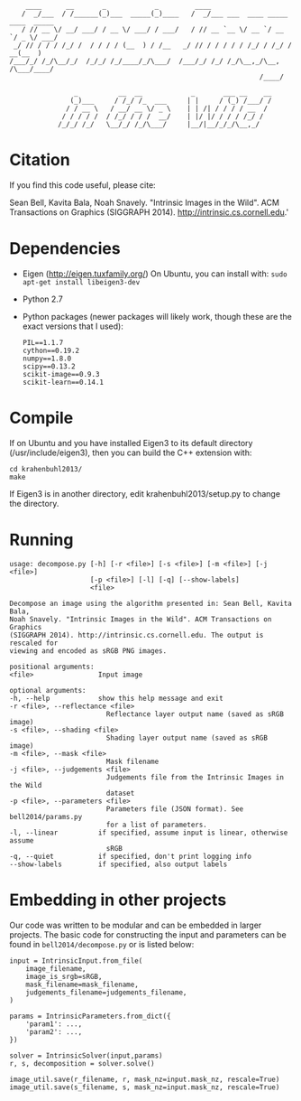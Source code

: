 
        ____      __       _            _         ____
       /  _/___  / /______(_)___  _____(_)____   /  _/___ ___  ____ _____ ____  _____
       / // __ \/ __/ ___/ / __ \/ ___/ / ___/   / // __ `__ \/ __ `/ __ `/ _ \/ ___/
     _/ // / / / /_/ /  / / / / (__  ) / /__   _/ // / / / / / /_/ / /_/ /  __(__  )
    /___/_/ /_/\__/_/  /_/_/ /_/____/_/\___/  /___/_/ /_/ /_/\__,_/\__, /\___/____/
                                                                  /____/

                    _          __  __            _       ___ __    __
                   (_)___     / /_/ /_  ___     | |     / (_) /___/ /
                  / / __ \   / __/ __ \/ _ \    | | /| / / / / __  /
                 / / / / /  / /_/ / / /  __/    | |/ |/ / / / /_/ /
                /_/_/ /_/   \__/_/ /_/\___/     |__/|__/_/_/\__,_/


Citation
========

If you find this code useful, please cite:

Sean Bell, Kavita Bala, Noah Snavely. "Intrinsic Images in the Wild".
ACM Transactions on Graphics (SIGGRAPH 2014).
http://intrinsic.cs.cornell.edu.'


Dependencies
============

- Eigen (http://eigen.tuxfamily.org/)
  On Ubuntu, you can install with: `sudo apt-get install libeigen3-dev`

- Python 2.7

- Python packages (newer packages will likely work, though these are the exact
  versions that I used):

      PIL==1.1.7
      cython==0.19.2
      numpy==1.8.0
      scipy==0.13.2
      scikit-image==0.9.3
      scikit-learn==0.14.1


Compile
=======

If on Ubuntu and you have installed Eigen3 to its default directory (/usr/include/eigen3),
then you can build the C++ extension with:

    cd krahenbuhl2013/
    make

If Eigen3 is in another directory, edit krahenbuhl2013/setup.py to change the directory.


Running
=======

	usage: decompose.py [-h] [-r <file>] [-s <file>] [-m <file>] [-j <file>]
						[-p <file>] [-l] [-q] [--show-labels]
						<file>

	Decompose an image using the algorithm presented in: Sean Bell, Kavita Bala,
	Noah Snavely. "Intrinsic Images in the Wild". ACM Transactions on Graphics
	(SIGGRAPH 2014). http://intrinsic.cs.cornell.edu. The output is rescaled for
	viewing and encoded as sRGB PNG images.

	positional arguments:
	<file>                Input image

	optional arguments:
	-h, --help            show this help message and exit
	-r <file>, --reflectance <file>
							Reflectance layer output name (saved as sRGB image)
	-s <file>, --shading <file>
							Shading layer output name (saved as sRGB image)
	-m <file>, --mask <file>
							Mask filename
	-j <file>, --judgements <file>
							Judgements file from the Intrinsic Images in the Wild
							dataset
	-p <file>, --parameters <file>
							Parameters file (JSON format). See bell2014/params.py
							for a list of parameters.
	-l, --linear          if specified, assume input is linear, otherwise assume
							sRGB
	-q, --quiet           if specified, don't print logging info
	--show-labels         if specified, also output labels


Embedding in other projects
===========================

Our code was written to be modular and can be embedded in larger projects.
The basic code for constructing the input and parameters can be found in
`bell2014/decompose.py` or is listed below:

    input = IntrinsicInput.from_file(
        image_filename,
        image_is_srgb=sRGB,
        mask_filename=mask_filename,
        judgements_filename=judgements_filename,
    )

	params = IntrinsicParameters.from_dict({
		'param1': ...,
		'param2': ...,
	})

    solver = IntrinsicSolver(input,params)
    r, s, decomposition = solver.solve()

    image_util.save(r_filename, r, mask_nz=input.mask_nz, rescale=True)
    image_util.save(s_filename, s, mask_nz=input.mask_nz, rescale=True)
